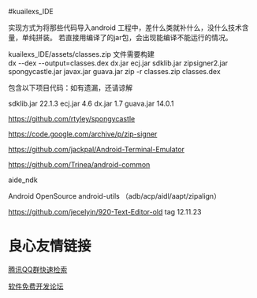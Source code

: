 #kuailexs_IDE

实现方式为将那些代码导入android 工程中，差什么类就补什么，没什么技术含量，单纯拼装。
若直接用编译了的jar包，会出现能编译不能运行的情况。

kuailexs_IDE/assets/classes.zip 文件需要构建   
dx --dex --output=classes.dex dx.jar ecj.jar sdklib.jar zipsigner2.jar spongycastle.jar javax.jar guava.jar
zip -r classes.zip classes.dex

包含以下项目代码：如有遗漏，还请谅解

sdklib.jar 22.1.3
ecj.jar 4.6
dx.jar 1.7
guava.jar  14.0.1

https://github.com/rtyley/spongycastle

https://code.google.com/archive/p/zip-signer

https://github.com/jackpal/Android-Terminal-Emulator

https://github.com/Trinea/android-common

aide_ndk

Android OpenSource android-utils （adb/acp/aidl/aapt/zipalign）

https://github.com/jecelyin/920-Text-Editor-old tag 12.11.23

 # 良心友情链接

[腾讯QQ群快速检索](http://u.720life.cn/s/8cf73f7c)

[软件免费开发论坛](http://u.720life.cn/s/bbb01dc0)